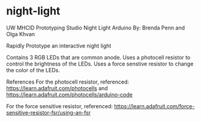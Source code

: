 # night-light
UW MHCID Prototyping Studio Night Light Arduino 
By: Brenda Penn and Olga Khvan

Rapidly Prototype an interactive night light

Contains 3 RGB LEDs that are common anode. 
Uses a photocell resistor to control the brightness of the LEDs.
Uses a force senstive resistor to change the color of the LEDs. 

References
For the photocell resistor, referenced: https://learn.adafruit.com/photocells and https://learn.adafruit.com/photocells/arduino-code

For the force sensitive resistor, referenced: https://learn.adafruit.com/force-sensitive-resistor-fsr/using-an-fsr
